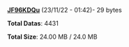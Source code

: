 [**JF96KDQu**](/data/JF96KDQu.txt) (23/11/22 - 01:42)- 29 bytes

**Total Datas**: 4431

**Total Size**: 24.00 MB / 24.0 MB